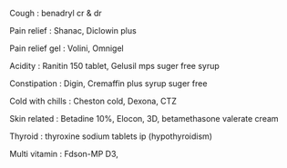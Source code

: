 Cough : benadryl cr & dr 

Pain relief : Shanac, Diclowin plus 

Pain relief gel : Volini, Omnigel

Acidity : Ranitin 150 tablet, Gelusil mps suger free syrup 

Constipation : Digin, Cremaffin plus syrup suger free

Cold with chills : Cheston cold, Dexona, CTZ

Skin related : Betadine 10%, Elocon, 3D, betamethasone valerate cream 

Thyroid : thyroxine sodium tablets ip (hypothyroidism) 

Multi vitamin : Fdson-MP D3, 

